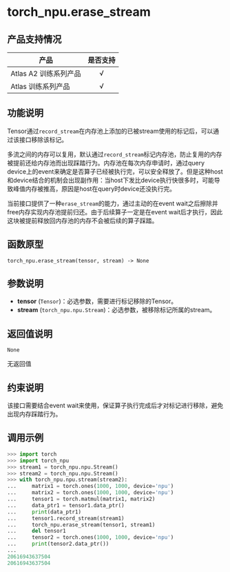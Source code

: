 # torch_npu.erase_stream
## 产品支持情况

| 产品                                                         | 是否支持 |
| ------------------------------------------------------------ | :------: |
| <term>Atlas A2 训练系列产品</term>  | √   |
| <term>Atlas 训练系列产品</term>                                       |    √     |

 
## 功能说明

Tensor通过`record_stream`在内存池上添加的已被stream使用的标记后，可以通过该接口移除该标记。

多流之间的内存可以复用，默认通过`record_stream`标记内存池，防止复用的内存被提前还给内存池而出现踩踏行为。内存池在每次内存申请时，通过query device上的event来确定是否算子已经被执行完，可以安全释放了。但是这种host和device结合的机制会出现副作用：当host下发比device执行快很多时，可能导致峰值内存被推高，原因是host在query时device还没执行完。

当前接口提供了一种`erase_stream`的能力，通过主动的在event wait之后擦除并free内存实现内存池提前归还。由于后续算子一定是在event wait后才执行，因此这块被提前释放回内存池的内存不会被后续的算子踩踏。

## 函数原型

```
torch_npu.erase_stream(tensor, stream) -> None
```

## 参数说明

- **tensor** (`Tensor`)：必选参数，需要进行标记移除的Tensor。
- **stream** (`torch_npu.npu.Stream`)：必选参数，被移除标记所属的stream。

## 返回值说明
`None`

无返回值

## 约束说明

该接口需要结合event wait来使用，保证算子执行完成后才对标记进行移除，避免出现内存踩踏行为。

## 调用示例


```python
>>> import torch
>>> import torch_npu
>>> stream1 = torch_npu.npu.Stream()
>>> stream2 = torch_npu.npu.Stream()
>>> with torch_npu.npu.stream(stream2):
...     matrix1 = torch.ones(1000, 1000, device='npu')
...     matrix2 = torch.ones(1000, 1000, device='npu')
...     tensor1 = torch.matmul(matrix1, matrix2)
...     data_ptr1 = tensor1.data_ptr()
...     print(data_ptr1)
...     tensor1.record_stream(stream1)
...     torch_npu.erase_stream(tensor1, stream1)
...     del tensor1
...     tensor2 = torch.ones(1000, 1000, device='npu')
...     print(tensor2.data_ptr())
...
20616943637504
20616943637504
```
